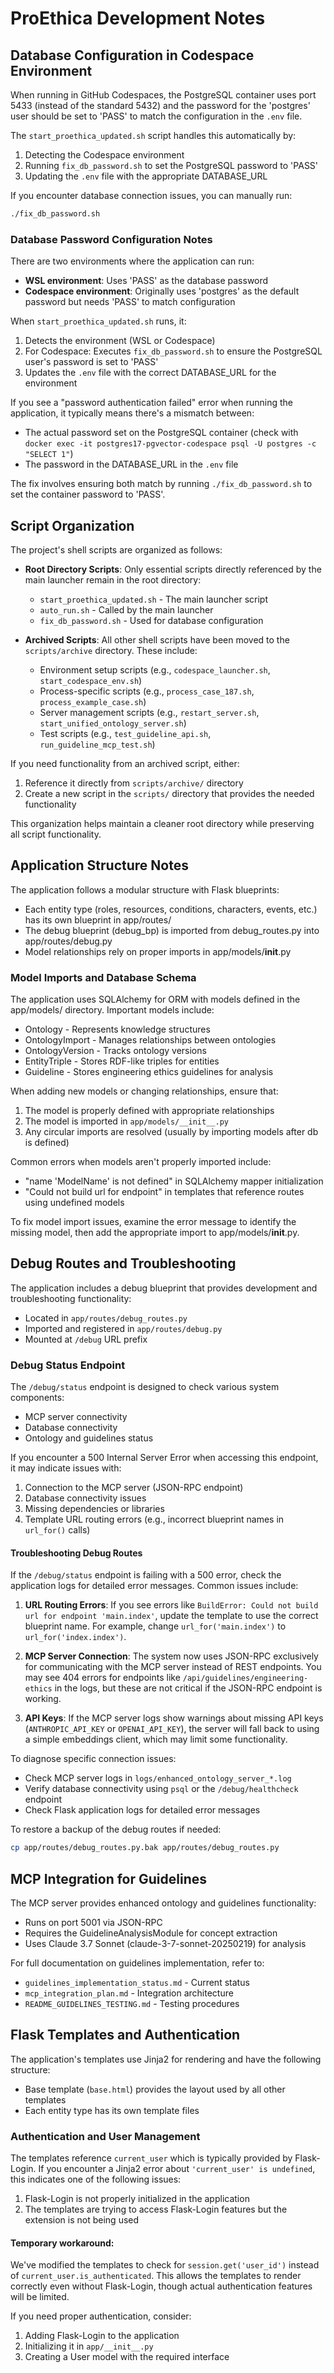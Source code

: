 # ProEthica Development Notes

## Database Configuration in Codespace Environment

When running in GitHub Codespaces, the PostgreSQL container uses port 5433 (instead of the standard 5432) and the password for the 'postgres' user should be set to 'PASS' to match the configuration in the `.env` file.

The `start_proethica_updated.sh` script handles this automatically by:
1. Detecting the Codespace environment
2. Running `fix_db_password.sh` to set the PostgreSQL password to 'PASS'
3. Updating the `.env` file with the appropriate DATABASE_URL

If you encounter database connection issues, you can manually run:
```bash
./fix_db_password.sh
```

### Database Password Configuration Notes

There are two environments where the application can run:
- **WSL environment**: Uses 'PASS' as the database password
- **Codespace environment**: Originally uses 'postgres' as the default password but needs 'PASS' to match configuration

When `start_proethica_updated.sh` runs, it:
1. Detects the environment (WSL or Codespace)
2. For Codespace: Executes `fix_db_password.sh` to ensure the PostgreSQL user's password is set to 'PASS'
3. Updates the `.env` file with the correct DATABASE_URL for the environment

If you see a "password authentication failed" error when running the application, it typically means there's a mismatch between:
- The actual password set on the PostgreSQL container (check with `docker exec -it postgres17-pgvector-codespace psql -U postgres -c "SELECT 1"`)
- The password in the DATABASE_URL in the `.env` file

The fix involves ensuring both match by running `./fix_db_password.sh` to set the container password to 'PASS'.

## Script Organization

The project's shell scripts are organized as follows:

- **Root Directory Scripts**: Only essential scripts directly referenced by the main launcher remain in the root directory:
  - `start_proethica_updated.sh` - The main launcher script
  - `auto_run.sh` - Called by the main launcher
  - `fix_db_password.sh` - Used for database configuration

- **Archived Scripts**: All other shell scripts have been moved to the `scripts/archive` directory. These include:
  - Environment setup scripts (e.g., `codespace_launcher.sh`, `start_codespace_env.sh`)
  - Process-specific scripts (e.g., `process_case_187.sh`, `process_example_case.sh`)
  - Server management scripts (e.g., `restart_server.sh`, `start_unified_ontology_server.sh`)
  - Test scripts (e.g., `test_guideline_api.sh`, `run_guideline_mcp_test.sh`)

If you need functionality from an archived script, either:
1. Reference it directly from `scripts/archive/` directory
2. Create a new script in the `scripts/` directory that provides the needed functionality

This organization helps maintain a cleaner root directory while preserving all script functionality.

## Application Structure Notes

The application follows a modular structure with Flask blueprints:
- Each entity type (roles, resources, conditions, characters, events, etc.) has its own blueprint in app/routes/
- The debug blueprint (debug_bp) is imported from debug_routes.py into app/routes/debug.py
- Model relationships rely on proper imports in app/models/__init__.py

### Model Imports and Database Schema

The application uses SQLAlchemy for ORM with models defined in the app/models/ directory. Important models include:
- Ontology - Represents knowledge structures
- OntologyImport - Manages relationships between ontologies
- OntologyVersion - Tracks ontology versions
- EntityTriple - Stores RDF-like triples for entities
- Guideline - Stores engineering ethics guidelines for analysis

When adding new models or changing relationships, ensure that:
1. The model is properly defined with appropriate relationships
2. The model is imported in `app/models/__init__.py`
3. Any circular imports are resolved (usually by importing models after db is defined)

Common errors when models aren't properly imported include:
- "name 'ModelName' is not defined" in SQLAlchemy mapper initialization
- "Could not build url for endpoint" in templates that reference routes using undefined models

To fix model import issues, examine the error message to identify the missing model, then add the appropriate import to app/models/__init__.py.

## Debug Routes and Troubleshooting

The application includes a debug blueprint that provides development and troubleshooting functionality:
- Located in `app/routes/debug_routes.py`
- Imported and registered in `app/routes/debug.py`
- Mounted at `/debug` URL prefix

### Debug Status Endpoint

The `/debug/status` endpoint is designed to check various system components:
- MCP server connectivity
- Database connectivity
- Ontology and guidelines status

If you encounter a 500 Internal Server Error when accessing this endpoint, it may indicate issues with:
1. Connection to the MCP server (JSON-RPC endpoint)
2. Database connectivity issues
3. Missing dependencies or libraries
4. Template URL routing errors (e.g., incorrect blueprint names in `url_for()` calls)

#### Troubleshooting Debug Routes

If the `/debug/status` endpoint is failing with a 500 error, check the application logs for detailed error messages. Common issues include:

1. **URL Routing Errors**: If you see errors like `BuildError: Could not build url for endpoint 'main.index'`, update the template to use the correct blueprint name. For example, change `url_for('main.index')` to `url_for('index.index')`.

2. **MCP Server Connection**: The system now uses JSON-RPC exclusively for communicating with the MCP server instead of REST endpoints. You may see 404 errors for endpoints like `/api/guidelines/engineering-ethics` in the logs, but these are not critical if the JSON-RPC endpoint is working.

3. **API Keys**: If the MCP server logs show warnings about missing API keys (`ANTHROPIC_API_KEY` or `OPENAI_API_KEY`), the server will fall back to using a simple embeddings client, which may limit some functionality.

To diagnose specific connection issues:
- Check MCP server logs in `logs/enhanced_ontology_server_*.log`
- Verify database connectivity using `psql` or the `/debug/healthcheck` endpoint
- Check Flask application logs for detailed error messages

To restore a backup of the debug routes if needed:
```bash
cp app/routes/debug_routes.py.bak app/routes/debug_routes.py
```

## MCP Integration for Guidelines

The MCP server provides enhanced ontology and guidelines functionality:
- Runs on port 5001 via JSON-RPC
- Requires the GuidelineAnalysisModule for concept extraction
- Uses Claude 3.7 Sonnet (claude-3-7-sonnet-20250219) for analysis

For full documentation on guidelines implementation, refer to:
- `guidelines_implementation_status.md` - Current status
- `mcp_integration_plan.md` - Integration architecture
- `README_GUIDELINES_TESTING.md` - Testing procedures

## Flask Templates and Authentication

The application's templates use Jinja2 for rendering and have the following structure:
- Base template (`base.html`) provides the layout used by all other templates
- Each entity type has its own template files

### Authentication and User Management

The templates reference `current_user` which is typically provided by Flask-Login. If you encounter a Jinja2 error about `'current_user' is undefined`, this indicates one of the following issues:

1. Flask-Login is not properly initialized in the application
2. The templates are trying to access Flask-Login features but the extension is not being used

#### Temporary workaround:
We've modified the templates to check for `session.get('user_id')` instead of `current_user.is_authenticated`. This allows the templates to render correctly even without Flask-Login, though actual authentication features will be limited.

If you need proper authentication, consider:
1. Adding Flask-Login to the application
2. Initializing it in `app/__init__.py`
3. Creating a User model with the required interface
